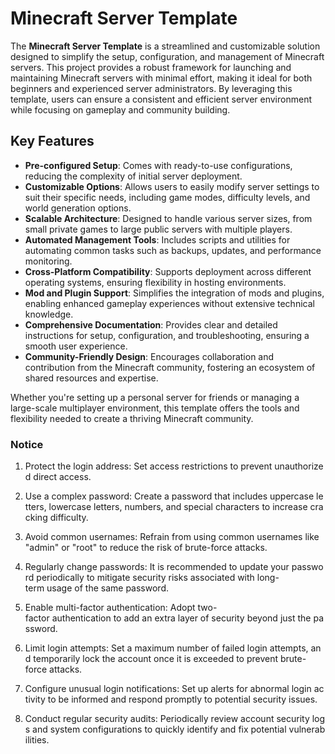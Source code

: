 # Minecraft Server Template

The **Minecraft Server Template** is a streamlined and customizable solution designed to simplify the setup, configuration, and management of Minecraft servers. This project provides a robust framework for launching and maintaining Minecraft servers with minimal effort, making it ideal for both beginners and experienced server administrators. By leveraging this template, users can ensure a consistent and efficient server environment while focusing on gameplay and community building.

## Key Features

- **Pre-configured Setup**: Comes with ready-to-use configurations, reducing the complexity of initial server deployment.
- **Customizable Options**: Allows users to easily modify server settings to suit their specific needs, including game modes, difficulty levels, and world generation options.
- **Scalable Architecture**: Designed to handle various server sizes, from small private games to large public servers with multiple players.
- **Automated Management Tools**: Includes scripts and utilities for automating common tasks such as backups, updates, and performance monitoring.
- **Cross-Platform Compatibility**: Supports deployment across different operating systems, ensuring flexibility in hosting environments.
- **Mod and Plugin Support**: Simplifies the integration of mods and plugins, enabling enhanced gameplay experiences without extensive technical knowledge.
- **Comprehensive Documentation**: Provides clear and detailed instructions for setup, configuration, and troubleshooting, ensuring a smooth user experience.
- **Community-Friendly Design**: Encourages collaboration and contribution from the Minecraft community, fostering an ecosystem of shared resources and expertise.

Whether you're setting up a personal server for friends or managing a large-scale multiplayer environment, this template offers the tools and flexibility needed to create a thriving Minecraft community.

### Notice

1.  Protect the login address: Set access restrictions to prevent unauthorized direct access.
    
2.  Use a complex password: Create a password that includes uppercase letters, lowercase letters, numbers, and special characters to increase cracking difficulty.
    
3.  Avoid common usernames: Refrain from using common usernames like "admin" or "root" to reduce the risk of brute-force attacks.
    
4.  Regularly change passwords: It is recommended to update your password periodically to mitigate security risks associated with long-term usage of the same password.
    
5.  Enable multi-factor authentication: Adopt two-factor authentication to add an extra layer of security beyond just the password.
    
6.  Limit login attempts: Set a maximum number of failed login attempts, and temporarily lock the account once it is exceeded to prevent brute-force attacks.
    
7.  Configure unusual login notifications: Set up alerts for abnormal login activity to be informed and respond promptly to potential security issues.
    
8.  Conduct regular security audits: Periodically review account security logs and system configurations to quickly identify and fix potential vulnerabilities.
        